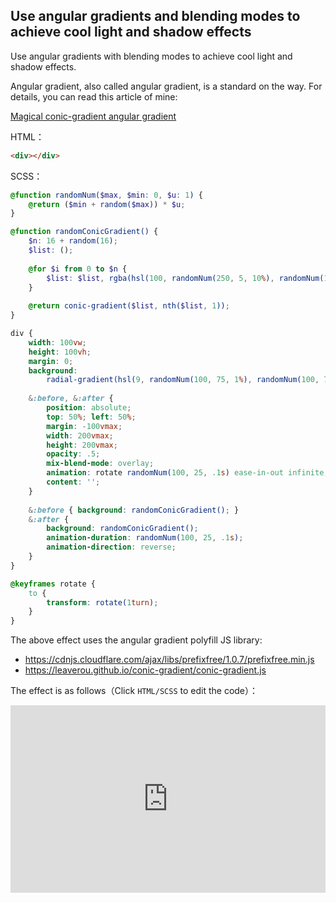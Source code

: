 ## Use angular gradients and blending modes to achieve cool light and shadow effects

Use angular gradients with blending modes to achieve cool light and shadow effects.

Angular gradient, also called angular gradient, is a standard on the way. For details, you can read this article of mine:

[Magical conic-gradient angular gradient](https://www.cnblogs.com/coco1s/p/7079529.html)

HTML：

```html
<div></div>
```

SCSS：
```scss
@function randomNum($max, $min: 0, $u: 1) {
	@return ($min + random($max)) * $u;
}

@function randomConicGradient() {
	$n: 16 + random(16);
	$list: ();
	
	@for $i from 0 to $n {
		$list: $list, rgba(hsl(100, randomNum(250, 5, 10%), randomNum(1, 1, 1%)), randomNum(100, 0, .01));
	}
		
	@return conic-gradient($list, nth($list, 1));
}

div {
    width: 100vw;
    height: 100vh;
	margin: 0;
	background: 
		radial-gradient(hsl(9, randomNum(100, 75, 1%), randomNum(100, 75%, 1%)), black);
	
	&:before, &:after {
		position: absolute;
		top: 50%; left: 50%;
		margin: -100vmax; 
		width: 200vmax; 
        height: 200vmax;
		opacity: .5;
		mix-blend-mode: overlay;
		animation: rotate randomNum(100, 25, .1s) ease-in-out infinite;
		content: '';
	}
	
	&:before { background: randomConicGradient(); }
	&:after {
		background: randomConicGradient();
		animation-duration: randomNum(100, 25, .1s);
		animation-direction: reverse;
	}
}

@keyframes rotate { 
    to { 
        transform: rotate(1turn); 
    } 
}
```

The above effect uses the angular gradient polyfill JS library:

+ https://cdnjs.cloudflare.com/ajax/libs/prefixfree/1.0.7/prefixfree.min.js
+ https://leaverou.github.io/conic-gradient/conic-gradient.js

The effect is as follows（Click `HTML/SCSS` to edit the code）：

<iframe height="300" style="width: 100%;" scrolling="no" title="bg-conic-gradient-animation" src="https://codepen.io/dvha/embed/jOXpxaO?default-tab=html%2Cresult" frameborder="no" loading="lazy" allowtransparency="true" allowfullscreen="true">
  See the Pen <a href="https://codepen.io/dvha/pen/jOXpxaO">
  bg-conic-gradient-animation</a> by HaDV (<a href="https://codepen.io/dvha">@dvha</a>)
  on <a href="https://codepen.io">CodePen</a>.
</iframe>